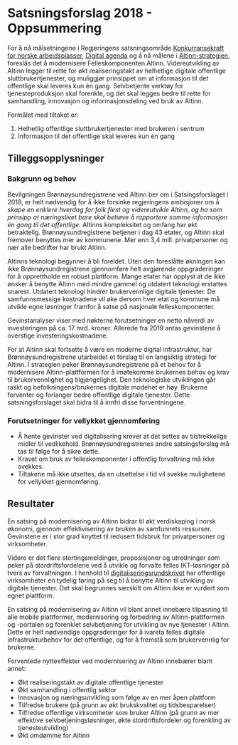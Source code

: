 
# Satsningsforslag 2018 - Oppsummering

For å nå målsetningene i Regjeringens satsningsområde [Konkurransekraft for norske arbeidsplasser](https://www.regjeringen.no/no/om-regjeringa/solberg/Regjeringens-satsingsomrader/Regjeringens-satsingsomrader/konkurransekraft-for-norske-arbeidsplasser1/id2407167/),
[Digital agenda](https://www.regjeringen.no/no/dokumenter/meld.-st.-27-20152016/id2483795/) og å nå målene i
[Altinn-strategien](https://altinnett.brreg.no/no/Emner/Altinn/Altinn-strategi/), foreslås det å modernisere Felleskomponenten Altinn.
Videreutvikling av Altinn legger til rette for økt realiseringstakt av helhetlige digitale offentlige sluttbrukertjenester,
og muliggjør prinsippet om at informasjon til det offentlige skal leveres kun én gang.
Selvbetjente verktøy for tjenesteproduksjon skal forenkle, og det skal legges bedre til rette for samhandling, innovasjon og informasjonsdeling ved bruk av Altinn.

Formålet med tiltaket er:
  1. Helhetlig offentlige sluttbrukertjenester med brukeren i sentrum
  2. Informasjon til det offentlige skal leveres kun én gang


## Tilleggsopplysninger

### Bakgrunn og behov

Bevilgningen Brønnøysundregistrene ved Altinn ber om i Satsingsforslaget i 2018, er helt nødvendig for å ikke forsinke regjeringens ambisjoner om
å _skape en enklere hverdag for folk flest og videreutvikle Altinn, og ha som prinsipp at næringslivet bare skal behøve å rapportere samme informasjon én gang til det offentlige._
Altinns kompleksitet og omfang har økt betraktelig. Brønnøysundregistrene betjener i dag 43 etater, og Altinn skal fremover benyttes mer av kommunene.
Mer enn 3,4 mill. privatpersoner og nær alle bedrifter har brukt Altinn.

Altinns teknologi begynner å bli foreldet. Uten den foreslåtte økningen kan ikke Brønnøysundregistrene gjennomføre helt avgjørende oppgraderinger
for å opprettholde en robust plattform. Mange etater har opplyst at de ikke ønsker å benytte Altinn
med mindre gammel og utdatert teknologi erstattes snarest. Utdatert teknologi hindrer brukervennlige digitale tjenester.
De samfunnsmessige kostnadene vil øke dersom hver etat og kommune må utvikle egne løsninger framfor å satse på nasjonale felleskomponenter.

Gevinstanalyser viser med nøkterne forutsetninger en netto nåverdi av investeringen på ca. 17 mrd. kroner. Allerede fra 2019 antas gevinstene å overstige investeringskostnadene.

For at Altinn skal fortsette å være en moderne digital infrastruktur, har Brønnøysundregistrene utarbeidet et forslag til en langsiktig strategi for Altinn.
I strategien peker Brønnøysundregistrene på et behov for å modernisere Altinn-plattformen for å imøtekomme brukernes behov og krav til brukervennlighet og tilgjengelighet.
Den teknologiske utviklingen går raskt og befolkningens/brukernes digitale modehet er høy. Brukerne forventer og forlanger bedre offentlige digitale tjenester.
Dette satsningsforslaget skal bidra til å innfri disse forventningene.

### Forutsetninger for vellykket gjennomføring

- Å hente gevinster ved digitalisering krever at det settes av tilstrekkelige midler til vedlikehold. Brønnøysundregistrenes andre satsingsforslag må tas til følge for å sikre dette.
- Kravet om bruk av felleskomponenter i offentlig forvaltning må ikke svekkes.
- Tiltakene må ikke utsettes, da en utsettelse i tid vil svekke mulighetene for vellykket gjennomføring.

## Resultater

En satsing på modernisering av Altinn bidrar til økt verdiskaping i norsk økonomi, gjennom effektivisering av bruken av samfunnets ressurser.
Gevinstene er i stor grad knyttet til redusert tidsbruk for privatpersoner og virksomheter.

Videre er det flere stortingsmeldinger, proposisjoner og utredninger som peker på stordriftsfordelene ved å utvikle og forvalte felles IKT-løsninger på tvers av forvaltningen.
I henhold til [digitaliseringsrundskrivet](https://www.regjeringen.no/no/dokumenter/digitaliseringsrundskrivet/id2522147/) har offentlige virksomheter en tydelig føring på seg til å benytte Altinn til utvikling av digitale tjenester.
Det skal begrunnes særskilt om Altinn ikke er vurdert som egnet plattform.

En satsing på modernisering av Altinn vil blant annet innebære tilpasning til alle mobile plattformer, modernisering og forbedring av Altinn-plattformen og -portalen og forenklet selvbetjening for utvikling av nye tjenester i Altinn.
Dette er helt nødvendige oppgraderinger for å ivareta felles digitale infrastrukturbehov for det offentlige, og for å fremstå som brukervennlig for brukerne.

Forventede nytteeffekter ved modernisering av Altinn innebærer blant annet:

- Økt realiseringstakt av digitale offentlige tjenester
- Økt samhandling i offentlig sektor
- Innovasjon og næringsutvikling som følge av en mer åpen plattform
- Tilfredse brukere (på grunn av økt brukskvalitet og tidsbesparelser)
- Tilfredse offentlige virksomheter som bruker Altinn (på grunn av mer effektive selvbetjeningsløsninger, økte stordriftsfordeler og forenkling av tjenesteutvikling)
- Økt omdømme for Altinn

